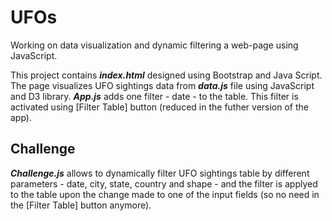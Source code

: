 # UFOs
Working on data visualization and dynamic filtering a web-page using JavaScript.

This project contains <b><i>index.html</b></i> designed using Bootstrap and Java Script. The page visualizes UFO sightings data from 
<b><i>data.js</b></i> file using JavaScript and D3 library. <b><i>App.js</b></i> adds one filter - date - to the table. This filter is 
activated using [Filter Table] button (reduced in the futher version of the app).

## Challenge
<b><i>Challenge.js</b></i> allows to dynamically filter UFO sightings table by different parameters - date, city, state, country and 
shape - and the filter is applyed to the table upon the change made to one of the input fields (so no need in the [Filter Table] button
anymore). 
